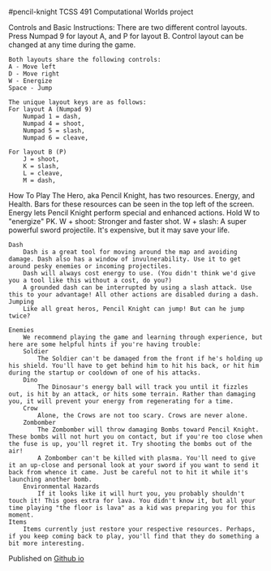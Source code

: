 #pencil-knight
TCSS 491 Computational Worlds project

Controls and Basic Instructions:
    There are two different control layouts. Press Numpad 9 for layout A, and P for layout B.
    Control layout can be changed at any time during the game.

    Both layouts share the following controls:
    A - Move left
    D - Move right
    W - Energize
    Space - Jump

    The unique layout keys are as follows:
    For layout A (Numpad 9)
        Numpad 1 = dash,
        Numpad 4 = shoot,
        Numpad 5 = slash,
        Numpad 6 = cleave,
        
    For layout B (P)
        J = shoot,
        K = slash,
        L = cleave,
        M = dash,
        
How To Play
    The Hero, aka Pencil Knight, has two resources. Energy, and Health. Bars for these resources can be seen in the top left of the screen.
    Energy lets Pencil Knight perform special and enhanced actions.
        Hold W to "energize" PK.
        W + shoot: Stronger and faster shot.
        W + slash: A super powerful sword projectile. It's expensive, but it may save your life.
    
    Dash
        Dash is a great tool for moving around the map and avoiding damage. Dash also has a window of invulnerability. Use it to get around pesky enemies or incoming projectiles.
        Dash will always cost energy to use. (You didn't think we'd give you a tool like this without a cost, do you?)
        A grounded dash can be interrupted by using a slash attack. Use this to your advantage! All other actions are disabled during a dash.
    Jumping
        Like all great heros, Pencil Knight can jump! But can he jump twice?
        
    Enemies
        We recommend playing the game and learning through experience, but here are some helpful hints if you're having trouble:
        Soldier
            The Soldier can't be damaged from the front if he's holding up his shield. You'll have to get behind him to hit his back, or hit him during the startup or cooldown of one of his attacks.
        Dino
            The Dinosaur's energy ball will track you until it fizzles out, is hit by an attack, or hits some terrain. Rather than damaging you, it will prevent your energy from regenerating for a time.
        Crow
            Alone, the Crows are not too scary. Crows are never alone.
        Zombomber
            The Zombomber will throw damaging Bombs toward Pencil Knight. These bombs will not hurt you on contact, but if you're too close when the fuse is up, you'll regret it. Try shooting the bombs out of the air!
            A Zombomber can't be killed with plasma. You'll need to give it an up-close and personal look at your sword if you want to send it back from whence it came. Just be careful not to hit it while it's launching another bomb.
        Environmental Hazards
            If it looks like it will hurt you, you probably shouldn't touch it! This goes extra for lava. You didn't know it, but all your time playing "the floor is lava" as a kid was preparing you for this moment.
    Items 
        Items currently just restore your respective resources. Perhaps, if you keep coming back to play, you'll find that they do something a bit more interesting.

Published on [Github io](https://greenfour.github.io/pencil-knight/) 
